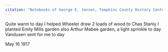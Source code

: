 ```yaml
---
citation: "Notebooks of George E. Jansen, Tompkins County History Center."
---
```

Quite warm to day I helped Wheeler draw 2 loads of wood to Chas Stanly I planted Emily Mills garden also Arthur Mabee garden, a light sprinkle to day Vandusen sent for me to day

May 16 1917
